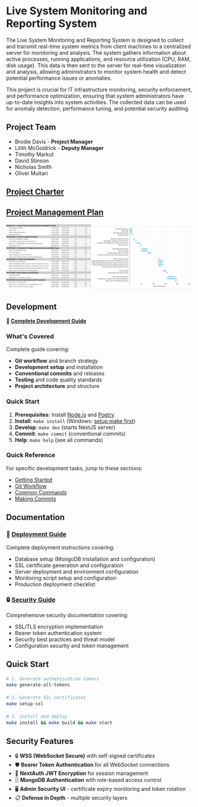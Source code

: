 #  Live System Monitoring and Reporting System
The Live System Monitoring and Reporting System is designed to collect and transmit real-time system metrics from client machines to a centralized server for monitoring and analysis. The system gathers information about active processes, running applications, and resource utilization (CPU, RAM, disk usage). This data is then sent to the server for real-time visualization and analysis, allowing administrators to monitor system health and detect potential performance issues or anomalies.  

This project is crucial for IT infrastructure monitoring, security enforcement, and performance optimization, ensuring that system administrators have up-to-date insights into system activities. The collected data can be used for anomaly detection, performance tuning, and potential security auditing.  

## Project Team
- Brodie Davis - **Project Manager**
- Lilith McGoldrick - **Deputy Manager**
- Timothy Markut
- David Stinson
- Nicholas Smith
- Oliver Multari

## [Project Charter](https://docs.google.com/document/d/1S6CHM9pdh3tzhjktl-W98jiSdyM_CNEeo4VP5q7Iim8/edit?usp=sharing)

## [Project Management Plan](https://docs.google.com/document/d/1OY_OlzYQVuXcd5Vz9nZP1dYgHVSR2Mk3ofjnDLS8FDE/edit?usp=sharing)

![Gantt Chart](/gantt_chart.png)


## Development

**📖 [Complete Development Guide](./docs/DEVELOPMENT_GUIDE.md)**

### What's Covered

Complete guide covering:
- **Git workflow** and branch strategy
- **Development setup** and installation
- **Conventional commits** and releases
- **Testing** and code quality standards
- **Project architecture** and structure

### Quick Start

1. **Prerequisites**: Install [Node.js](https://nodejs.org/) and [Poetry](https://python-poetry.org/)
2. **Install**: `make install` (Windows: [setup make first](./docs/DEVELOPMENT_GUIDE.md#windows-setup-enabling-make-commands))
3. **Develop**: `make dev` (starts NextJS server)
4. **Commit**: `make commit` (conventional commits)
5. **Help**: `make help` (see all commands)

### Quick Reference

For specific development tasks, jump to these sections:

- [Getting Started](./docs/DEVELOPMENT_GUIDE.md#development-setup)
- [Git Workflow](./docs/DEVELOPMENT_GUIDE.md#git-branch-strategy)
- [Common Commands](./docs/DEVELOPMENT_GUIDE.md#common-commands)
- [Making Commits](./docs/DEVELOPMENT_GUIDE.md#conventional-commits)

## Documentation

### 🚀 **[Deployment Guide](./docs/DEPLOYMENT.md)**
Complete deployment instructions covering:
- Database setup (MongoDB installation and configuration)
- SSL certificate generation and configuration  
- Server deployment and environment configuration
- Monitoring script setup and configuration
- Production deployment checklist

### 🔒 **[Security Guide](./docs/SECURITY.md)**
Comprehensive security documentation covering:
- SSL/TLS encryption implementation
- Bearer token authentication system
- Security best practices and threat model
- Configuration security and token management

## Quick Start

```bash
# 1. Generate authentication tokens
make generate-all-tokens

# 2. Generate SSL certificates  
make setup-ssl

# 3. Install and deploy
make install && make build && make start
```

## Security Features

- 🔒 **WSS (WebSocket Secure)** with self-signed certificates
- 🛡️ **Bearer Token Authentication** for all WebSocket connections
- 🔑 **NextAuth JWT Encryption** for session management
- 🗄️ **MongoDB Authentication** with role-based access control
- 🖥️ **Admin Security UI** - certificate expiry monitoring and token rotation
- 📋 **Defense in Depth** - multiple security layers

